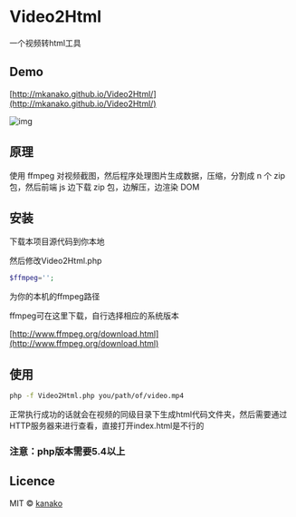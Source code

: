 # Video2Html

一个视频转html工具

## Demo
[http://mkanako.github.io/Video2Html/](http://mkanako.github.io/Video2Html/)

![img](http://mkanako.github.io/Video2Html/Screenshot.png)
## 原理

使用 ffmpeg 对视频截图，然后程序处理图片生成数据，压缩，分割成 n 个 zip 包，然后前端 js 边下载 zip 包，边解压，边渲染 DOM 

## 安装

下载本项目源代码到你本地

然后修改Video2Html.php

```php
$ffmpeg='';
```
为你的本机的ffmpeg路径

ffmpeg可在这里下载，自行选择相应的系统版本

[http://www.ffmpeg.org/download.html](http://www.ffmpeg.org/download.html)

## 使用

```sh
php -f Video2Html.php you/path/of/video.mp4
```

正常执行成功的话就会在视频的同级目录下生成html代码文件夹，然后需要通过HTTP服务器来进行查看，直接打开index.html是不行的

### 注意：php版本需要5.4以上



## Licence

MIT © [kanako]()